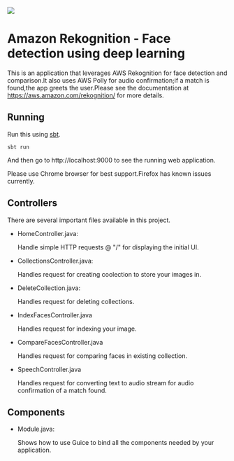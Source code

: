 [<img src="https://img.shields.io/travis/playframework/play-java-starter-example.svg"/>](https://travis-ci.org/playframework/play-java-starter-example)

# Amazon Rekognition - Face detection using deep learning

This is an application that leverages AWS Rekognition for face detection and comparison.It also uses AWS Polly for audio confirmation;if a match is found,the app greets the user.Please see the documentation at https://aws.amazon.com/rekognition/ for more details.

## Running

Run this using [sbt](http://www.scala-sbt.org/).  

```
sbt run
```

And then go to http://localhost:9000 to see the running web application.

Please use Chrome browser for best support.Firefox has known issues currently.


## Controllers

There are several important files available in this project.

- HomeController.java:

  Handle simple HTTP requests @ "/" for displaying the initial UI.

- CollectionsController.java:

  Handles request for creating coolection to store your images in.

- DeleteCollection.java:

  Handles request for deleting collections.

- IndexFacesController.java

  Handles request for indexing your image.

- CompareFacesController.java

  Handles request for comparing faces in existing collection.

- SpeechController.java

  Handles request for converting text to audio stream for audio confirmation of a match found.

## Components

- Module.java:

  Shows how to use Guice to bind all the components needed by your application.

